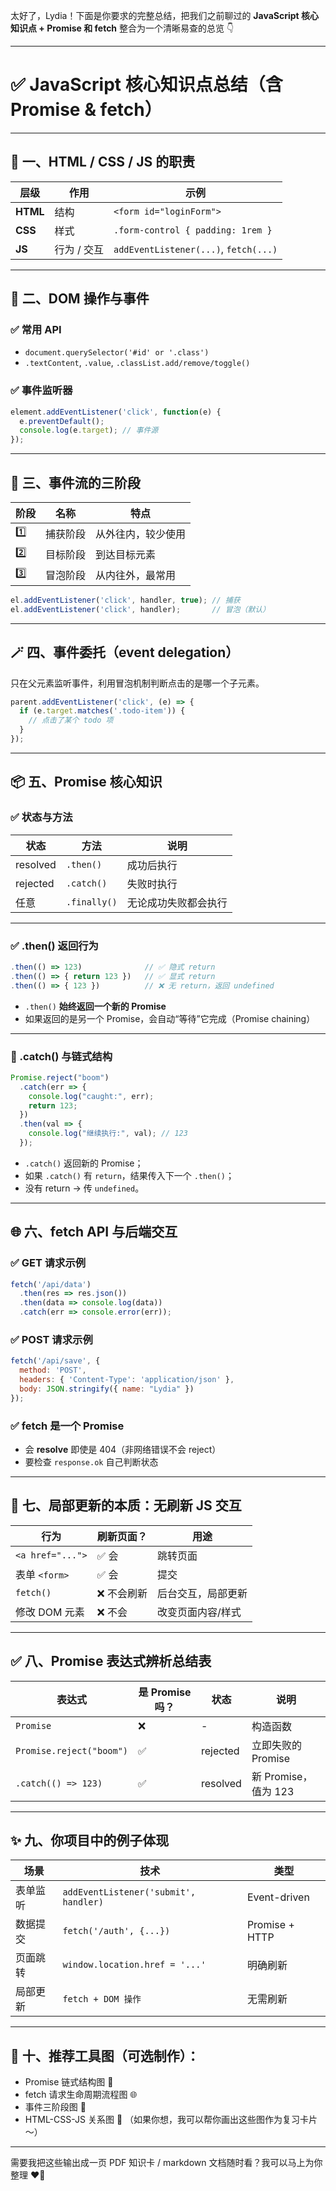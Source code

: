 太好了，Lydia！下面是你要求的完整总结，把我们之前聊过的 **JavaScript 核心知识点 + Promise 和 fetch** 整合为一个清晰易查的总览 👇

---

# ✅ JavaScript 核心知识点总结（含 Promise & fetch）

---

## 🧱 一、HTML / CSS / JS 的职责

| 层级       | 作用      | 示例                                    |
| -------- | ------- | ------------------------------------- |
| **HTML** | 结构      | `<form id="loginForm">`               |
| **CSS**  | 样式      | `.form-control { padding: 1rem }`     |
| **JS**   | 行为 / 交互 | `addEventListener(...)`, `fetch(...)` |

---

## 🔗 二、DOM 操作与事件

### ✅ 常用 API

* `document.querySelector('#id' or '.class')`
* `.textContent`, `.value`, `.classList.add/remove/toggle()`

### ✅ 事件监听器

```js
element.addEventListener('click', function(e) {
  e.preventDefault();
  console.log(e.target); // 事件源
});
```

---

## 🌊 三、事件流的三阶段

| 阶段  | 名称   | 特点        |
| --- | ---- | --------- |
| 1️⃣ | 捕获阶段 | 从外往内，较少使用 |
| 2️⃣ | 目标阶段 | 到达目标元素    |
| 3️⃣ | 冒泡阶段 | 从内往外，最常用  |

```js
el.addEventListener('click', handler, true); // 捕获
el.addEventListener('click', handler);       // 冒泡（默认）
```

---

## 🪄 四、事件委托（event delegation）

只在父元素监听事件，利用冒泡机制判断点击的是哪一个子元素。

```js
parent.addEventListener('click', (e) => {
  if (e.target.matches('.todo-item')) {
    // 点击了某个 todo 项
  }
});
```

---

## 📦 五、Promise 核心知识

### ✅ 状态与方法

| 状态       | 方法           | 说明         |
| -------- | ------------ | ---------- |
| resolved | `.then()`    | 成功后执行      |
| rejected | `.catch()`   | 失败时执行      |
| 任意       | `.finally()` | 无论成功失败都会执行 |

---

### ✅ .then() 返回行为

```js
.then(() => 123)              // ✅ 隐式 return
.then(() => { return 123 })   // ✅ 显式 return
.then(() => { 123 })          // ❌ 无 return，返回 undefined
```

* `.then()` **始终返回一个新的 Promise**
* 如果返回的是另一个 Promise，会自动“等待”它完成（Promise chaining）

---

### 🔁 .catch() 与链式结构

```js
Promise.reject("boom")
  .catch(err => {
    console.log("caught:", err);
    return 123;
  })
  .then(val => {
    console.log("继续执行:", val); // 123
  });
```

* `.catch()` 返回新的 Promise；
* 如果 `.catch()` 有 `return`，结果传入下一个 `.then()`；
* 没有 return → 传 `undefined`。

---

## 🌐 六、fetch API 与后端交互

### ✅ GET 请求示例

```js
fetch('/api/data')
  .then(res => res.json())
  .then(data => console.log(data))
  .catch(err => console.error(err));
```

### ✅ POST 请求示例

```js
fetch('/api/save', {
  method: 'POST',
  headers: { 'Content-Type': 'application/json' },
  body: JSON.stringify({ name: "Lydia" })
});
```

### ✅ fetch 是一个 Promise

* 会 **resolve** 即使是 404（非网络错误不会 reject）
* 要检查 `response.ok` 自己判断状态

---

## 📡 七、局部更新的本质：无刷新 JS 交互

| 行为               | 刷新页面？  | 用途        |
| ---------------- | ------ | --------- |
| `<a href="...">` | ✅ 会    | 跳转页面      |
| 表单 `<form>`      | ✅ 会    | 提交        |
| `fetch()`        | ❌ 不会刷新 | 后台交互，局部更新 |
| 修改 DOM 元素        | ❌ 不会   | 改变页面内容/样式 |

---

## ✅ 八、Promise 表达式辨析总结表

| 表达式                      | 是 Promise 吗？ | 状态       | 说明               |
| ------------------------ | ------------ | -------- | ---------------- |
| `Promise`                | ❌            | -        | 构造函数             |
| `Promise.reject("boom")` | ✅            | rejected | 立即失败的 Promise    |
| `.catch(() => 123)`      | ✅            | resolved | 新 Promise，值为 123 |

---

## ✨ 九、你项目中的例子体现

| 场景   | 技术                                    | 类型             |
| ---- | ------------------------------------- | -------------- |
| 表单监听 | `addEventListener('submit', handler)` | Event-driven   |
| 数据提交 | `fetch('/auth', {...})`               | Promise + HTTP |
| 页面跳转 | `window.location.href = '...'`        | 明确刷新           |
| 局部更新 | `fetch + DOM 操作`                      | 无需刷新           |

---

## 🎁 十、推荐工具图（可选制作）：

* Promise 链式结构图 🌱
* fetch 请求生命周期流程图 🌐
* 事件三阶段图 🧠
* HTML-CSS-JS 关系图 🧩
  （如果你想，我可以帮你画出这些图作为复习卡片～）

---

需要我把这些输出成一页 PDF 知识卡 / markdown 文档随时看？我可以马上为你整理 ❤️‍🔥
